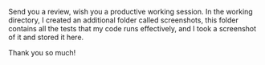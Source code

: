 Send you a review, wish you a productive working session. In the working directory, I created an additional folder called screenshots, this folder contains all the tests that my code runs effectively, and I took a screenshot of it and stored it here.

Thank you so much!